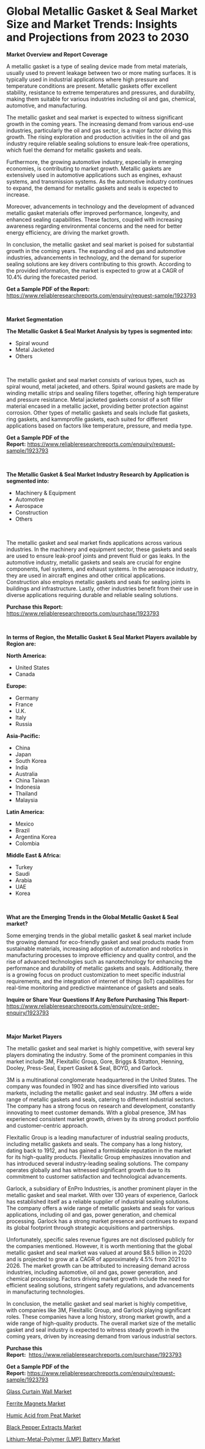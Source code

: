<p><h1>Global Metallic Gasket & Seal Market Size and Market Trends: Insights and Projections from 2023 to 2030</h1></p><p><strong>Market Overview and Report Coverage</strong></p>
<p><p>A metallic gasket is a type of sealing device made from metal materials, usually used to prevent leakage between two or more mating surfaces. It is typically used in industrial applications where high pressure and temperature conditions are present. Metallic gaskets offer excellent stability, resistance to extreme temperatures and pressures, and durability, making them suitable for various industries including oil and gas, chemical, automotive, and manufacturing.</p><p>The metallic gasket and seal market is expected to witness significant growth in the coming years. The increasing demand from various end-use industries, particularly the oil and gas sector, is a major factor driving this growth. The rising exploration and production activities in the oil and gas industry require reliable sealing solutions to ensure leak-free operations, which fuel the demand for metallic gaskets and seals.</p><p>Furthermore, the growing automotive industry, especially in emerging economies, is contributing to market growth. Metallic gaskets are extensively used in automotive applications such as engines, exhaust systems, and transmission systems. As the automotive industry continues to expand, the demand for metallic gaskets and seals is expected to increase.</p><p>Moreover, advancements in technology and the development of advanced metallic gasket materials offer improved performance, longevity, and enhanced sealing capabilities. These factors, coupled with increasing awareness regarding environmental concerns and the need for better energy efficiency, are driving the market growth.</p><p>In conclusion, the metallic gasket and seal market is poised for substantial growth in the coming years. The expanding oil and gas and automotive industries, advancements in technology, and the demand for superior sealing solutions are key drivers contributing to this growth. According to the provided information, the market is expected to grow at a CAGR of 10.4% during the forecasted period.</p></p>
<p><strong>Get a Sample PDF of the Report:</strong> <a href="https://www.reliableresearchreports.com/enquiry/request-sample/1923793">https://www.reliableresearchreports.com/enquiry/request-sample/1923793</a></p>
<p>&nbsp;</p>
<p><strong>Market Segmentation</strong></p>
<p><strong>The Metallic Gasket & Seal Market Analysis by types is segmented into:</strong></p>
<p><ul><li>Spiral wound</li><li>Metal Jacketed</li><li>Others</li></ul></p>
<p>&nbsp;</p>
<p><p>The metallic gasket and seal market consists of various types, such as spiral wound, metal jacketed, and others. Spiral wound gaskets are made by winding metallic strips and sealing fillers together, offering high temperature and pressure resistance. Metal jacketed gaskets consist of a soft filler material encased in a metallic jacket, providing better protection against corrosion. Other types of metallic gaskets and seals include flat gaskets, ring gaskets, and kammprofile gaskets, each suited for different applications based on factors like temperature, pressure, and media type.</p></p>
<p><strong>Get a Sample PDF of the Report:</strong>&nbsp;<a href="https://www.reliableresearchreports.com/enquiry/request-sample/1923793">https://www.reliableresearchreports.com/enquiry/request-sample/1923793</a></p>
<p>&nbsp;</p>
<p><strong>The Metallic Gasket & Seal Market Industry Research by Application is segmented into:</strong></p>
<p><ul><li>Machinery & Equipment</li><li>Automotive</li><li>Aerospace</li><li>Construction</li><li>Others</li></ul></p>
<p>&nbsp;</p>
<p><p>The metallic gasket and seal market finds applications across various industries. In the machinery and equipment sector, these gaskets and seals are used to ensure leak-proof joints and prevent fluid or gas leaks. In the automotive industry, metallic gaskets and seals are crucial for engine components, fuel systems, and exhaust systems. In the aerospace industry, they are used in aircraft engines and other critical applications. Construction also employs metallic gaskets and seals for sealing joints in buildings and infrastructure. Lastly, other industries benefit from their use in diverse applications requiring durable and reliable sealing solutions.</p></p>
<p><strong>Purchase this Report:</strong>&nbsp; <a href="https://www.reliableresearchreports.com/purchase/1923793">https://www.reliableresearchreports.com/purchase/1923793</a></p>
<p>&nbsp;</p>
<p><strong>In terms of Region, the Metallic Gasket & Seal Market Players available by Region are:</strong></p>
<p>
    <p> <strong> North America: </strong>
        <ul>
            <li>United States</li>
            <li>Canada</li>
        </ul>
        </p> 
    <p> <strong> Europe: </strong>
        <ul>
            <li>Germany</li>
            <li>France</li>
            <li>U.K.</li>
            <li>Italy</li>
            <li>Russia</li>
        </ul>
        </p> 
    <p> <strong> Asia-Pacific: </strong>
        <ul>
            <li>China</li>
            <li>Japan</li>
            <li>South Korea</li>
            <li>India</li>
            <li>Australia</li>
            <li>China Taiwan</li>
            <li>Indonesia</li>
            <li>Thailand</li>
            <li>Malaysia</li>
        </ul>
        </p> 
    <p> <strong> Latin America: </strong>
        <ul>
            <li>Mexico</li>
            <li>Brazil</li>
            <li>Argentina Korea</li>
            <li>Colombia</li>
        </ul>
        </p> 
    <p> <strong> Middle East & Africa: </strong>
        <ul>
            <li>Turkey</li>
            <li>Saudi</li>
            <li>Arabia</li>
            <li>UAE</li>
            <li>Korea</li>
        </ul>
    </p>
    </p>
<p>&nbsp;</p>
<p><strong>What are the Emerging Trends in the Global Metallic Gasket & Seal market?</strong></p>
<p><p>Some emerging trends in the global metallic gasket & seal market include the growing demand for eco-friendly gasket and seal products made from sustainable materials, increasing adoption of automation and robotics in manufacturing processes to improve efficiency and quality control, and the rise of advanced technologies such as nanotechnology for enhancing the performance and durability of metallic gaskets and seals. Additionally, there is a growing focus on product customization to meet specific industrial requirements, and the integration of internet of things (IoT) capabilities for real-time monitoring and predictive maintenance of gaskets and seals.</p></p>
<p><strong>Inquire or Share Your Questions If Any Before Purchasing This Report</strong>- <a href="https://www.reliableresearchreports.com/enquiry/pre-order-enquiry/1923793">https://www.reliableresearchreports.com/enquiry/pre-order-enquiry/1923793</a></p>
<p>&nbsp;</p>
<p><strong>Major Market Players</strong></p>
<p><p>The metallic gasket and seal market is highly competitive, with several key players dominating the industry. Some of the prominent companies in this market include 3M, Flexitallic Group, Gore, Briggs & Stratton, Henning, Dooley, Press-Seal, Expert Gasket & Seal, BOYD, and Garlock.</p><p>3M is a multinational conglomerate headquartered in the United States. The company was founded in 1902 and has since diversified into various markets, including the metallic gasket and seal industry. 3M offers a wide range of metallic gaskets and seals, catering to different industrial sectors. The company has a strong focus on research and development, constantly innovating to meet customer demands. With a global presence, 3M has experienced consistent market growth, driven by its strong product portfolio and customer-centric approach.</p><p>Flexitallic Group is a leading manufacturer of industrial sealing products, including metallic gaskets and seals. The company has a long history, dating back to 1912, and has gained a formidable reputation in the market for its high-quality products. Flexitallic Group emphasizes innovation and has introduced several industry-leading sealing solutions. The company operates globally and has witnessed significant growth due to its commitment to customer satisfaction and technological advancements.</p><p>Garlock, a subsidiary of EnPro Industries, is another prominent player in the metallic gasket and seal market. With over 130 years of experience, Garlock has established itself as a reliable supplier of industrial sealing solutions. The company offers a wide range of metallic gaskets and seals for various applications, including oil and gas, power generation, and chemical processing. Garlock has a strong market presence and continues to expand its global footprint through strategic acquisitions and partnerships.</p><p>Unfortunately, specific sales revenue figures are not disclosed publicly for the companies mentioned. However, it is worth mentioning that the global metallic gasket and seal market was valued at around $8.5 billion in 2020 and is projected to grow at a CAGR of approximately 4.5% from 2021 to 2026. The market growth can be attributed to increasing demand across industries, including automotive, oil and gas, power generation, and chemical processing. Factors driving market growth include the need for efficient sealing solutions, stringent safety regulations, and advancements in manufacturing technologies.</p><p>In conclusion, the metallic gasket and seal market is highly competitive, with companies like 3M, Flexitallic Group, and Garlock playing significant roles. These companies have a long history, strong market growth, and a wide range of high-quality products. The overall market size of the metallic gasket and seal industry is expected to witness steady growth in the coming years, driven by increasing demand from various industrial sectors.</p></p>
<p><strong>Purchase this Report:</strong>&nbsp;&nbsp;<a href="https://www.reliableresearchreports.com/purchase/1923793">https://www.reliableresearchreports.com/purchase/1923793</a></p>
<p></p>
<p><strong>Get a Sample PDF of the Report:</strong>&nbsp;<a href="https://www.reliableresearchreports.com/enquiry/request-sample/1923793">https://www.reliableresearchreports.com/enquiry/request-sample/1923793</a></p>
<p><p><a href="https://medium.com/@lorimyers95/decoding-glass-curtain-wall-market-metrics-market-share-trends-and-growth-patterns-b87483e87adc">Glass Curtain Wall Market</a></p><p><a href="https://medium.com/@kimberlymontgomery2004/ferrite-magnets-market-trends-and-market-analysis-forecasted-for-period-2023-2030-58c9db2e7b2d">Ferrite Magnets Market</a></p><p><a href="https://www.linkedin.com/pulse/humic-acid-from-peat-market-size-share-amp-trends-analysis-98c7e/">Humic Acid from Peat Market</a></p><p><a href="https://www.linkedin.com/pulse/black-pepper-extracts-market-insights-players-forecast-till-xkjve/">Black Pepper Extracts Market</a></p><p><a href="https://github.com/zebdakicsin/Market-Research-Report-List-1/blob/main/lithium-metal-polymer-lmp-battery-market.md">Lithium-Metal-Polymer (LMP) Battery Market</a></p></p>